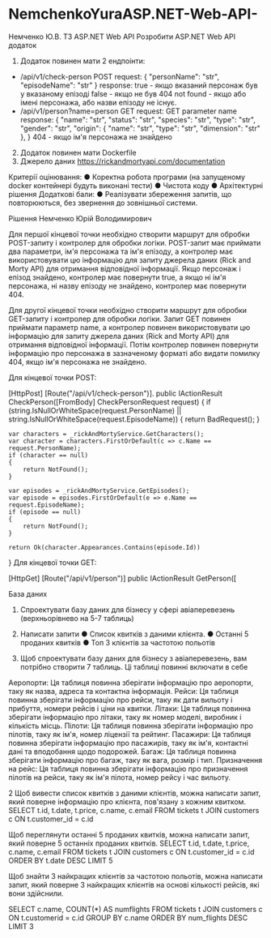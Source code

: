 # NemchenkoYuraASP.NET-Web-API-
Немченко Ю.В. ТЗ ASP.NET Web API
Розробити ASP.NET Web API додаток

1.	Додаток повинен мати 2 ендпоінти:
-	/api/v1/check-person POST 
request: 
{ 
 "personName": "str", 
 "episodeName": "str"
}
response:
true - якщо вказаний персонаж був у вказаному епізоді
false - якщо не був
404 not found - якщо або імені персонажа, або назви епізоду не     існує.
-	/api/v1/person?name=person GET
request: 
GET parameter name
response:
{
 	"name": "str",
 "status": "str",
 "species": "str",
"type": "str",
 "gender": "str",
 "origin": {
"name": "str",
               "type": "str",
	"dimension": "str"
 },
}
404 - якщо ім'я персонажа не знайдено
2.	Додаток повинен мати Dockerfile
3.	Джерело даних https://rickandmortyapi.com/documentation

Критерії оцінювання:
●	Коректна робота програми (на запущеному docker контейнері будуть виконані тести)
●	Чистота коду
●	Архітектурні рішення
Додаткові бали:
●	Реалізувати збереження запитів, що повторюються, без звернення до зовнішньої системи.



Рішення Немченко Юрій Володимирович

Для першої кінцевої точки необхідно створити маршрут для обробки POST-запиту і контролер для обробки логіки. POST-запит має приймати два параметри, ім'я персонажа та ім'я епізоду, а контролер має використовувати цю інформацію для запиту джерела даних (Rick and Morty API) для отримання відповідної інформації. Якщо персонаж і епізод знайдено, контролер має повернути true, а якщо ні ім'я персонажа, ні назву епізоду не знайдено, контролер має повернути 404.

Для другої кінцевої точки необхідно створити маршрут для обробки GET-запиту і контролер для обробки логіки. Запит GET повинен приймати параметр name, а контролер повинен використовувати цю інформацію для запиту джерела даних (Rick and Morty API) для отримання відповідної інформації. Потім контролер повинен повернути інформацію про персонажа в зазначеному форматі або видати помилку 404, якщо ім'я персонажа не знайдено.

Для кінцевої точки POST:

[HttpPost]
[Route("/api/v1/check-person")].
public IActionResult CheckPerson([FromBody] CheckPersonRequest request)
{
    if (string.IsNullOrWhiteSpace(request.PersonName) 
        || string.IsNullOrWhiteSpace(request.EpisodeName))
    {
        return BadRequest();
    }
    
    var characters = _rickAndMortyService.GetCharacters();
    var character = characters.FirstOrDefault(c => c.Name == request.PersonName);
    if (character == null)
    {
        return NotFound();
    }
    
    var episodes = _rickAndMortyService.GetEpisodes();
    var episode = episodes.FirstOrDefault(e => e.Name == request.EpisodeName);
    if (episode == null)
    {
        return NotFound();
    }
    
    return Ok(character.Appearances.Contains(episode.Id))
}
Для кінцевої точки GET:

[HttpGet]
[Route("/api/v1/person")]
public IActionResult GetPerson([

База даних
1.	Спроектувати базу даних для бізнесу у сфері авіаперевезень (верхньорівнево на 5-7 таблиць)
2.	Написати запити
●	Список квитків з даними клієнта.
●	Останні 5 проданих квитків
●	Топ 3 клієнтів за частотою польотів


1. Щоб спроектувати базу даних для бізнесу з авіаперевезень, вам потрібно створити 7 таблиць. Ці таблиці повинні включати в себе

Аеропорти: Ця таблиця повинна зберігати інформацію про аеропорти, таку як назва, адреса та контактна інформація.
Рейси: Ця таблиця повинна зберігати інформацію про рейси, таку як дати вильоту і прибуття, номери рейсів і ціни на квитки.
Літаки: Ця таблиця повинна зберігати інформацію про літаки, таку як номер моделі, виробник і кількість місць.
Пілоти: Ця таблиця повинна зберігати інформацію про пілотів, таку як ім'я, номер ліцензії та рейтинг.
Пасажири: Ця таблиця повинна зберігати інформацію про пасажирів, таку як ім'я, контактні дані та вподобання щодо подорожей.
Багаж: Ця таблиця повинна зберігати інформацію про багаж, таку як вага, розмір і тип.
Призначення на рейс: Ця таблиця повинна зберігати інформацію про призначення пілотів на рейси, таку як ім'я пілота, номер рейсу і час вильоту.

2
Щоб вивести список квитків з даними клієнтів,  можна написати запит, який поверне інформацію про клієнта, пов'язану з кожним квитком.
SELECT t.id, t.date, t.price, c.name, c.email FROM tickets t JOIN customers c ON t.customer_id = c.id

Щоб переглянути останні 5 проданих квитків,  можна написати запит, який поверне 5 останніх проданих квитків.
SELECT t.id, t.date, t.price, c.name, c.email FROM tickets t JOIN customers c ON t.customer_id = c.id ORDER BY t.date DESC LIMIT 5

Щоб знайти 3 найкращих клієнтів за частотою польотів, можна написати запит, який поверне 3 найкращих клієнтів на основі кількості рейсів, які вони здійснили.

SELECT c.name, COUNT(*) AS numflights FROM tickets t JOIN customers c ON t.customerid = c.id GROUP BY c.name ORDER BY num_flights DESC LIMIT 3




